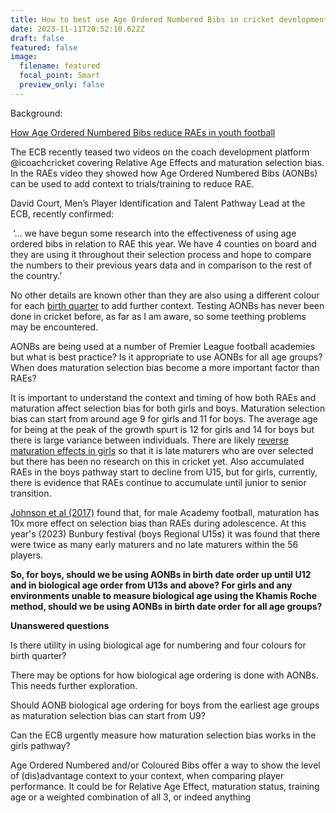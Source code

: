 ```yaml
---
title: How to best use Age Ordered Numbered Bibs in cricket development.
date: 2023-11-11T20:52:10.622Z
draft: false
featured: false
image:
  filename: featured
  focal_point: Smart
  preview_only: false
---
```

Background:

[How Age Ordered Numbered Bibs reduce RAEs in youth football](https://onemoresummer.co.uk/post/age-ordered-shirt-numbering-fixes-relative-age-effect-during-trials/)

The ECB recently teased two videos on the coach development platform @icoachcricket covering Relative Age Effects and maturation selection bias. In the RAEs video they showed how Age Ordered Numbered Bibs (AONBs) can be used to add context to trials/training to reduce RAE.

David Court, Men’s Player Identification and Talent Pathway Lead at the ECB, recently confirmed:

 ‘... we have begun some research into the effectiveness of using age ordered bibs in relation to RAE this year. We have 4 counties on board and they are using it throughout their selection process and hope to compare the numbers to their previous years data and in comparison to the rest of the country.’ 

No other details are known other than they are also using a different colour for each [birth quarter](https://onemoresummer.co.uk/post/what-is-birth-quarter/) to add further context. Testing AONBs has never been done in cricket before, as far as I am aware, so some teething problems may be encountered.

AONBs are being used at a number of Premier League football academies but what is best practice? Is it appropriate to use AONBs for all age groups? When does maturation selection bias become a more important factor than RAEs?

It is important to understand the context and timing of how both RAEs and maturation affect selection bias for both girls and boys. Maturation selection bias can start from around age 9 for girls and 11 for boys. The average age for being at the peak of the growth spurt is 12 for girls and 14 for boys but there is large variance between individuals. There are likely [reverse maturation effects in girls](https://onemoresummer.co.uk/post/the-cumulative-opposing-effects-of-raes-and-maturation-selection-bias-for-both-boys-girls/) so that it is late maturers who are over selected but there has been no research on this in cricket yet. Also accumulated RAEs in the boys pathway start to decline from U15, but for girls, currently, there is evidence that RAEs continue to accumulate until junior to senior transition.

[Johnson et al (2017)](https://www.researchgate.net/publication/313873888_Skeletal_maturation_status_is_a_more_powerful_selection_effect_than_birth_quarter_for_elite_youth_academy_football_players) found that, for male Academy football, maturation has 10x more effect on selection bias than RAEs during adolescence. At this year's (2023) Bunbury festival (boys Regional U15s) it was found that there were twice as many early maturers and no late maturers within the 56 players.

**So, for boys, should we be using AONBs in birth date order up until U12 and in biological age order from U13s and above? For girls and any environments unable to measure biological age using the Khamis Roche method, should we be using AONBs in birth date order for all age groups?** 

**Unanswered questions**

Is there utility in using biological age for numbering and four colours for birth quarter?

There may be options for how biological age ordering is done with AONBs. This needs further exploration.

Should AONB biological age ordering for boys from the earliest age groups as maturation selection bias can start from U9?

Can the ECB urgently measure how maturation selection bias works in the girls pathway?



Age Ordered Numbered and/or Coloured Bibs offer a way to show the level of (dis)advantage context to your context, when comparing player performance. It could be for Relative Age Effect, maturation status, training age or a weighted combination of all 3, or indeed anything